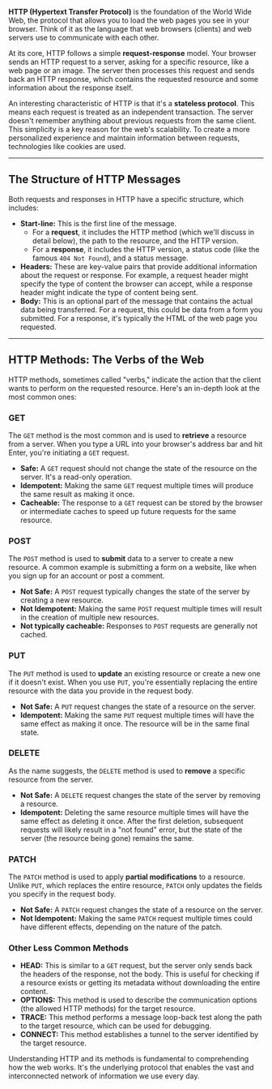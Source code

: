 **HTTP (Hypertext Transfer Protocol)** is the foundation of the World Wide Web, the protocol that allows you to load the web pages you see in your browser. Think of it as the language that web browsers (clients) and web servers use to communicate with each other.

At its core, HTTP follows a simple **request-response** model. Your browser sends an HTTP request to a server, asking for a specific resource, like a web page or an image. The server then processes this request and sends back an HTTP response, which contains the requested resource and some information about the response itself.

An interesting characteristic of HTTP is that it's a **stateless protocol**. This means each request is treated as an independent transaction. The server doesn't remember anything about previous requests from the same client. This simplicity is a key reason for the web's scalability. To create a more personalized experience and maintain information between requests, technologies like cookies are used.

---

## The Structure of HTTP Messages

Both requests and responses in HTTP have a specific structure, which includes:

* **Start-line:** This is the first line of the message.
    * For a **request**, it includes the HTTP method (which we'll discuss in detail below), the path to the resource, and the HTTP version.
    * For a **response**, it includes the HTTP version, a status code (like the famous `404 Not Found`), and a status message.
* **Headers:** These are key-value pairs that provide additional information about the request or response. For example, a request header might specify the type of content the browser can accept, while a response header might indicate the type of content being sent.
* **Body:** This is an optional part of the message that contains the actual data being transferred. For a request, this could be data from a form you submitted. For a response, it's typically the HTML of the web page you requested.



---

## HTTP Methods: The Verbs of the Web

HTTP methods, sometimes called "verbs," indicate the action that the client wants to perform on the requested resource. Here's an in-depth look at the most common ones:

### **GET**

The `GET` method is the most common and is used to **retrieve** a resource from a server. When you type a URL into your browser's address bar and hit Enter, you're initiating a `GET` request.

* **Safe:** A `GET` request should not change the state of the resource on the server. It's a read-only operation.
* **Idempotent:** Making the same `GET` request multiple times will produce the same result as making it once.
* **Cacheable:** The response to a `GET` request can be stored by the browser or intermediate caches to speed up future requests for the same resource.

### **POST**

The `POST` method is used to **submit** data to a server to create a new resource. A common example is submitting a form on a website, like when you sign up for an account or post a comment.

* **Not Safe:** A `POST` request typically changes the state of the server by creating a new resource.
* **Not Idempotent:** Making the same `POST` request multiple times will result in the creation of multiple new resources.
* **Not typically cacheable:** Responses to `POST` requests are generally not cached.

### **PUT**

The `PUT` method is used to **update** an existing resource or create a new one if it doesn't exist. When you use `PUT`, you're essentially replacing the entire resource with the data you provide in the request body.

* **Not Safe:** A `PUT` request changes the state of a resource on the server.
* **Idempotent:** Making the same `PUT` request multiple times will have the same effect as making it once. The resource will be in the same final state.

### **DELETE**

As the name suggests, the `DELETE` method is used to **remove** a specific resource from the server.

* **Not Safe:** A `DELETE` request changes the state of the server by removing a resource.
* **Idempotent:** Deleting the same resource multiple times will have the same effect as deleting it once. After the first deletion, subsequent requests will likely result in a "not found" error, but the state of the server (the resource being gone) remains the same.

### **PATCH**

The `PATCH` method is used to apply **partial modifications** to a resource. Unlike `PUT`, which replaces the entire resource, `PATCH` only updates the fields you specify in the request body.

* **Not Safe:** A `PATCH` request changes the state of a resource on the server.
* **Not Idempotent:** Making the same `PATCH` request multiple times could have different effects, depending on the nature of the patch.

### Other Less Common Methods

* **HEAD:** This is similar to a `GET` request, but the server only sends back the headers of the response, not the body. This is useful for checking if a resource exists or getting its metadata without downloading the entire content.
* **OPTIONS:** This method is used to describe the communication options (the allowed HTTP methods) for the target resource.
* **TRACE:** This method performs a message loop-back test along the path to the target resource, which can be used for debugging.
* **CONNECT:** This method establishes a tunnel to the server identified by the target resource.

Understanding HTTP and its methods is fundamental to comprehending how the web works. It's the underlying protocol that enables the vast and interconnected network of information we use every day.